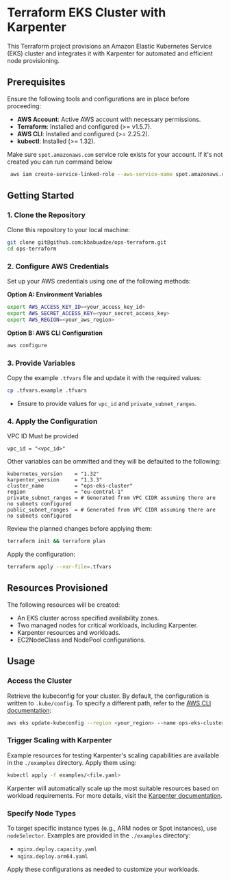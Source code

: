# Terraform EKS Cluster with Karpenter

This Terraform project provisions an Amazon Elastic Kubernetes Service (EKS) cluster and integrates it with Karpenter for automated and efficient node provisioning.

## Prerequisites

Ensure the following tools and configurations are in place before proceeding:

- **AWS Account**: Active AWS account with necessary permissions.
- **Terraform**: Installed and configured (>= v1.5.7).
- **AWS CLI**: Installed and configured (>= 2.25.2).
- **kubectl**: Installed (>= 1.32).

Make sure `spot.amazonaws.com` service role exists for your account.
If it's not created you can run command below
```bash
 aws iam create-service-linked-role --aws-service-name spot.amazonaws.com
```

## Getting Started

### 1. Clone the Repository

Clone this repository to your local machine:

```bash
git clone git@github.com:kbabuadze/ops-terraform.git
cd ops-terraform
```

### 2. Configure AWS Credentials

Set up your AWS credentials using one of the following methods:

**Option A: Environment Variables**

```bash
export AWS_ACCESS_KEY_ID=<your_access_key_id>
export AWS_SECRET_ACCESS_KEY=<your_secret_access_key>
export AWS_REGION=<your_aws_region>
```

**Option B: AWS CLI Configuration**

```bash
aws configure
```

### 3. Provide Variables

Copy the example `.tfvars` file and update it with the required values:

```bash
cp .tfvars.example .tfvars
```

- Ensure to provide values for `vpc_id` and `private_subnet_ranges`.

### 4. Apply the Configuration
VPC ID Must be provided

```
vpc_id = "<vpc_id>"
```

Other variables can be ommitted and they will be defaulted to the following: 
```
kubernetes_version    = "1.32"
karpenter_version     = "1.3.3"
cluster_name          = "ops-eks-cluster"
region                = "eu-central-1"
private_subnet_ranges = # Generated from VPC CIDR assuming there are no subnets configured
public_subnet_ranges  = # Generated from VPC CIDR assuming there are no subnets configured
```

Review the planned changes before applying them:

```bash
terraform init && terraform plan
```

Apply the configuration:

```bash
terraform apply --var-file=.tfvars
```

## Resources Provisioned

The following resources will be created:

- An EKS cluster across specified availability zones.
- Two managed nodes for critical workloads, including Karpenter.
- Karpenter resources and workloads.
- EC2NodeClass and NodePool configurations.

## Usage

### Access the Cluster

Retrieve the kubeconfig for your cluster. By default, the configuration is written to `.kube/config`. To specify a different path, refer to the [AWS CLI documentation](https://docs.aws.amazon.com/cli/latest/reference/eks/update-kubeconfig.html):

```bash
aws eks update-kubeconfig --region <your_region> --name ops-eks-cluster
```

### Trigger Scaling with Karpenter

Example resources for testing Karpenter's scaling capabilities are available in the `./examples` directory. Apply them using:

```bash
kubectl apply -f examples/<file.yaml>
```

Karpenter will automatically scale up the most suitable resources based on workload requirements. For more details, visit the [Karpenter documentation](https://karpenter.sh/docs/).

### Specify Node Types

To target specific instance types (e.g., ARM nodes or Spot instances), use `nodeSelector`. Examples are provided in the `./examples` directory:

- `nginx.deploy.capacity.yaml`
- `nginx.deploy.arm64.yaml`

Apply these configurations as needed to customize your workloads.

